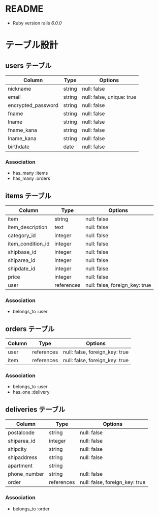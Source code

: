 # README

* Ruby version
rails _6.0.0_

# テーブル設計

## users テーブル

| Column             | Type   | Options                   |
| ------------------ | ------ | ------------------------- |
| nickname           | string | null: false               |
| email              | string | null: false, unique: true |
| encrypted_password | string | null: false               |
| fname              | string | null: false               |
| lname              | string | null: false               |
| fname_kana         | string | null: false               |
| lname_kana         | string | null: false               |
| birthdate          | date   | null: false               |

### Association

- has_many :items
- has_many :orders

## items テーブル

| Column           | Type       | Options                        |
| ---------------- | ---------- | ------------------------------ |
| item             | string     | null: false                    |
| item_description | text       | null: false                    |
| category_id      | integer    | null: false                    |
| item_condition_id| integer    | null: false                    |
| shipbase_id      | integer    | null: false                    |
| shiparea_id      | integer    | null: false                    |
| shipdate_id      | integer    | null: false                    |
| price            | integer    | null: false                    |
| user             | references | null: false, foreign_key: true |


### Association

- belongs_to :user

## orders テーブル

| Column       | Type       | Options                        |
| ------------ | ---------- | ------------------------------ |
| user         | references | null: false, foreign_key: true |
| item         | references | null: false, foreign_key: true |

### Association

- belongs_to :user
- has_one :delivery

## deliveries テーブル

| Column           | Type       | Options                        |
| ---------------- | ---------- | ------------------------------ |
| postalcode       | string     | null: false                    |
| shiparea_id      | integer    | null: false                    |
| shipcity         | string     | null: false                    |
| shipaddress      | string     | null: false                    |
| apartment        | string     |                                |
| phone_number     | string     | null: false                    |
| order            | references | null: false, foreign_key: true |

### Association

- belongs_to :order
